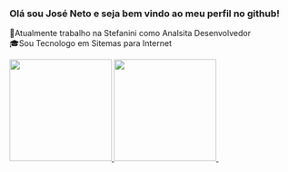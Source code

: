 <h3>Olá sou José Neto e seja bem vindo ao meu perfil no github!</h3>

💼Atualmente trabalho na Stefanini como Analsita Desenvolvedor</br>
🎓Sou Tecnologo em Sitemas para Internet

<div>
  <a href="https://github.com/Jneto92">
    <img src="https://github-readme-stats.vercel.app/api?username=jneto92&show_icons=true&prs&cache_seconds=86400&theme=tokyonight" alt="" height="180em">
    <img src="https://github-readme-stats.vercel.app/api/top-langs?username=jneto92&theme=tokyonight&layout=compact" height="180em">
    <img src="https://github-readme-stats.vercel.app/api/pin?username=jneto92&repo=deployseekclassapi" alt="" srcset="">
  </a>
</div>
